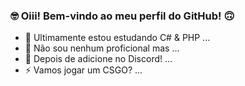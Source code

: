 ### 🤓 Oiii! Bem-vindo ao meu perfil do GitHub! 🙃

- 🔭 Ultimamente estou estudando C# & PHP ...
- 🌱 Não sou nenhum proficional mas ...
- 💬 Depois de adicione no Discord! ...
- ⚡ Vamos jogar um CSGO? ...

<!--
**QAPZIN/QAPZIN** is a ✨ _special_ ✨ repository because its `README.md` (this file) appears on your GitHub profile.
-->
